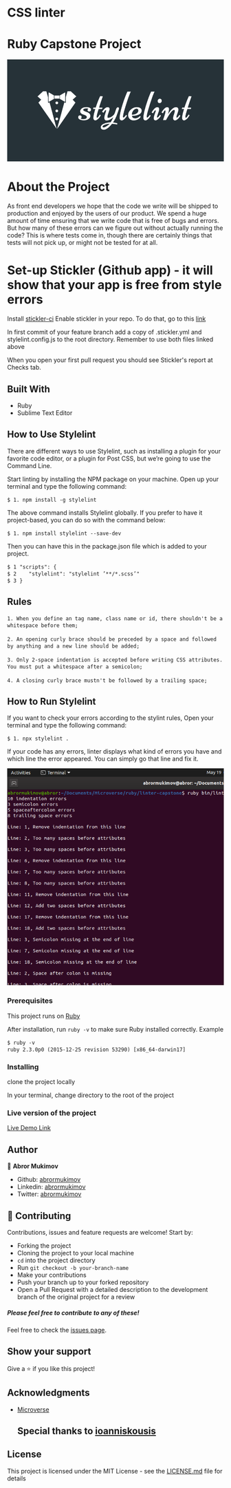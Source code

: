 # CSS linter

# Ruby Capstone Project

![screenshot](images/screenshot.png)

# About the Project

As front end developers we hope that the code we write will be shipped to production and enjoyed by the users of our product. We spend a huge amount of time ensuring that we write code that is free of bugs and errors. But how many of these errors can we figure out without actually running the code? This is where tests come in, though there are certainly things that tests will not pick up, or might not be tested for at all.

# Set-up Stickler (Github app) - it will show that your app is free from style errors

Install [stickler-ci](https://github.com/apps/stickler-ci)
Enable stickler in your repo. To do that, go to this [link](https://stickler-ci.com/)  

In first commit of your feature branch add a copy of .stickler.yml and stylelint.config.js to the root directory.
Remember to use both files linked above

When you open your first pull request you should see Stickler's report at Checks tab.

## Built With

- Ruby
- Sublime Text Editor


## How to Use Stylelint

There are different ways to use Stylelint, such as installing a plugin for your favorite code editor, or a plugin for Post CSS, but we’re going to use the Command Line.

Start linting by installing the NPM package on your machine. Open up your terminal and type the following command:

	$ 1. npm install -g stylelint

The above command installs Stylelint globally. If you prefer to have it project-based, you can do so with the command below:

	$ 1. npm install stylelint --save-dev

Then you can have this in the package.json file which is added to your project.

	$ 1 "scripts": {
	$ 2    "stylelint": "stylelint ’**/*.scss’"
	$ 3 }


## Rules

	1. When you define an tag name, class name or id, there shouldn't be a whitespace before them;

	2. An opening curly brace should be preceded by a space and followed by anything and a new line should be added;

	3. Only 2-space indentation is accepted before writing CSS attributes. You must put a whitespace after a semicolon;

	4. A closing curly brace mustn't be followed by a trailing space;


## How to Run Stylelint

If you want to check your errors according to the stylint rules, Open your terminal and type the following command:

	$ 1. npx stylelint .

If your code has any errors, linter displays what kind of errors you have and which line the error appeared.
You can simply go that line and fix it.

![screenshot](images/scr.png)


### Prerequisites

This project runs on [Ruby](https://www.ruby-lang.org/en/documentation/installation/)

After installation, run `ruby -v` to make sure Ruby installed correctly. Example
```
$ ruby -v
ruby 2.3.0p0 (2015-12-25 revision 53290) [x86_64-darwin17]
```

### Installing
clone the project locally

In your terminal, change directory to the root of the project

### Live version of the project

[Live Demo Link](https://repl.it/repls/GoldGiftedMention)


## Author

👤 **Abror Mukimov**
- Github: [abrormukimov](https://github.com/abrormukimov)
- Linkedin: [abrormukimov](https://www.linkedin.com/in/abrormukimov)
- Twitter: [abrormukimov](https://www.twitter.com/abrormukimov)

## 🤝 Contributing

Contributions, issues and feature requests are welcome! Start by:

* Forking the project
* Cloning the project to your local machine
* `cd` into the project directory
* Run `git checkout -b your-branch-name`
* Make your contributions
* Push your branch up to your forked repository
* Open a Pull Request with a detailed description to the development branch of the original project for a review

##### Please feel free to contribute to any of these!

Feel free to check the [issues page](https://github.com/abrormukimov/tic-tac-toe/issues).

## Show your support

Give a ⭐️ if you like this project!

## Acknowledgments

- [Microverse](microverse.org)
  ## Special thanks to [ioanniskousis](https://github.com/ioanniskousis)

## License

This project is licensed under the MIT License - see the [LICENSE.md](LICENSE.md) file for details
